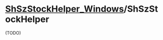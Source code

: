 # [ShSzStockHelper_Windows](https://github.com/ArvinZJC/ShSzStockHelper_Windows)/ShSzStockHelper

(TODO)
